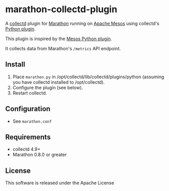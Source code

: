 marathon-collectd-plugin
=====================

A [collectd](http://collectd.org) plugin for [Marathon](https://mesosphere.github.io/marathon/) running on
[Apache Mesos](http://mesos.apache.org) using collectd's
[Python plugin](http://collectd.org/documentation/manpages/collectd-python.5.shtml).

This plugin is inspired by the [Mesos Python plugin](https://github.com/rayrod2030/collectd-mesos).

It collects data from Marathon's `/metrics` API endpoint.

Install
-------
 1. Place `marathon.py` in /opt/collectd/lib/collectd/plugins/python (assuming you have collectd installed to /opt/collectd).
 2. Configure the plugin (see below).
 3. Restart collectd.

Configuration
-------------
 * See `marathon.conf`

Requirements
------------
 * collectd 4.9+
 * Marathon 0.8.0 or greater

License
-------
This software is released under the Apache License

